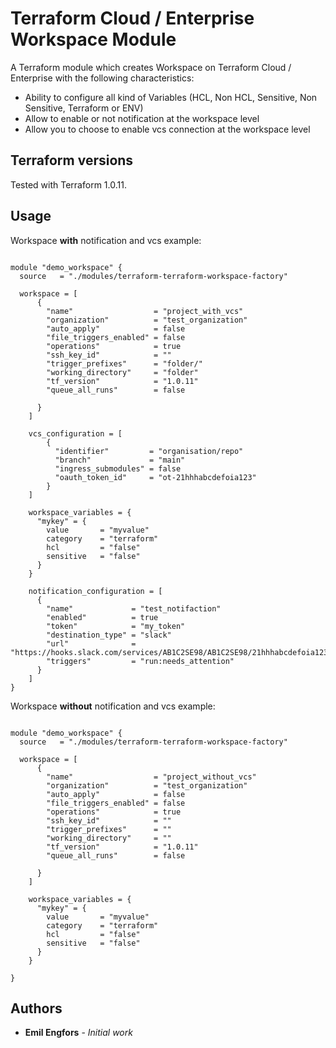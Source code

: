 # Terraform Cloud / Enterprise Workspace Module

A Terraform module which creates Workspace on Terraform Cloud / Enterprise with the following characteristics:

- Ability to configure all kind of Variables (HCL, Non HCL, Sensitive, Non Sensitive, Terraform or ENV)
- Allow to enable or not notification at the workspace level
- Allow you to choose to enable vcs connection at the workspace level

## Terraform versions

Tested with Terraform 1.0.11.

## Usage

Workspace **with** notification and vcs example:

```hcl

module "demo_workspace" {
  source   = "./modules/terraform-terraform-workspace-factory"

  workspace = [
      {
        "name"                  = "project_with_vcs"
        "organization"          = "test_organization"
        "auto_apply"            = false
        "file_triggers_enabled" = false
        "operations"            = true
        "ssh_key_id"            = ""
        "trigger_prefixes"      = "folder/"
        "working_directory"     = "folder"
        "tf_version"            = "1.0.11"
        "queue_all_runs"        = false

      }
    ]

    vcs_configuration = [
        {
          "identifier"         = "organisation/repo"
          "branch"             = "main"
          "ingress_submodules" = false
          "oauth_token_id"     = "ot-21hhhabcdefoia123"
        }
    ]

    workspace_variables = {
      "mykey" = {
        value       = "myvalue"
        category    = "terraform"
        hcl         = "false"
        sensitive   = "false"
      }
    }

    notification_configuration = [
      {
        "name"             = "test_notifaction"
        "enabled"          = true
        "token"            = "my_token"
        "destination_type" = "slack"
        "url"              = "https://hooks.slack.com/services/AB1C2SE98/AB1C2SE98/21hhhabcdefoia123"
        "triggers"         = "run:needs_attention"
      }
    ]
}
```

Workspace **without** notification and vcs example:

```hcl

module "demo_workspace" {
  source   = "./modules/terraform-terraform-workspace-factory"

  workspace = [
      {
        "name"                  = "project_without_vcs"
        "organization"          = "test_organization"
        "auto_apply"            = false
        "file_triggers_enabled" = false
        "operations"            = true
        "ssh_key_id"            = ""
        "trigger_prefixes"      = ""
        "working_directory"     = ""
        "tf_version"            = "1.0.11"
        "queue_all_runs"        = false

      }
    ]

    workspace_variables = {
      "mykey" = {
        value       = "myvalue"
        category    = "terraform"
        hcl         = "false"
        sensitive   = "false"
      }
    }

}
```

## Authors

- **Emil Engfors** - *Initial work*
